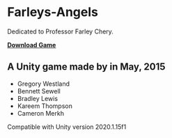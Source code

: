 # Farleys-Angels

Dedicated to Professor Farley Chery.

**[Download Game](https://github.com/bennettgsewell/Farleys-Angels/releases)**

## A Unity game made by in May, 2015
 * Gregory Westland
 * Bennett Sewell
 * Bradley Lewis
 * Kareem Thompson
 * Cameron Merkh
 
Compatible with Unity version 2020.1.15f1


